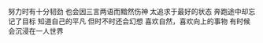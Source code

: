 努力时有十分韧劲
也会因三言两语而黯然伤神
太追求于最好的状态
奔跑途中却忘记了目标
知道自己的平凡
但时不时还会幻想
喜欢自然，喜欢向上的事物
有时候会沉浸在一人世界

<!--stackedit_data:
eyJoaXN0b3J5IjpbLTIzMjI2MjAwNl19
-->
